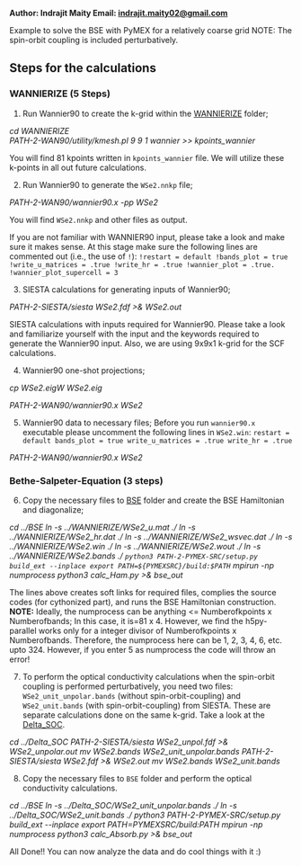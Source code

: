**Author: Indrajit Maity
Email: indrajit.maity02@gmail.com**

Example to solve the BSE with PyMEX for a relatively coarse grid
NOTE: The spin-orbit coupling is included perturbatively.

## Steps for the calculations
### WANNIERIZE (5 Steps)

1. Run Wannier90 to create the k-grid within the [WANNIERIZE](./WANNIERIZE) 
folder;
 
*cd WANNIERIZE*  
*PATH-2-WAN90/utility/kmesh.pl 9 9 1 wannier >> kpoints_wannier*

You will find 81 kpoints written in `kpoints_wannier` file. We
will utilize these k-points in all out future calculations.


2. Run Wannier90 to generate the `WSe2.nnkp` file; 

*PATH-2-WAN90/wannier90.x -pp WSe2*

You will find `WSe2.nnkp` and other files as output. 

If you are not familiar with WANNIER90 input, please take a look 
and make sure it makes sense. At this stage make sure the 
following lines are commented out (i.e., the use of `!`):
`
!restart = default
!bands_plot = true
!write_u_matrices = .true
!write_hr = .true
!wannier_plot = .true.
!wannier_plot_supercell = 3
`

3. SIESTA calculations for generating inputs of Wannier90; 

*PATH-2-SIESTA/siesta WSe2.fdf >& WSe2.out*

SIESTA calculations with inputs required for Wannier90. Please 
take a look and familiarize yourself with the input and the 
keywords required to generate the Wannier90 input. Also, 
we are using 9x9x1 k-grid for the SCF calculations. 


4. Wannier90 one-shot projections;

*cp WSe2.eigW WSe2.eig*

*PATH-2-WAN90/wannier90.x WSe2*

5. Wannier90 data to necessary files; Before you run `wannier90.x`
executable please uncomment the following lines in `WSe2.win`:
`
restart = default
bands_plot = true
write_u_matrices = .true
write_hr = .true
`

*PATH-2-WAN90/wannier90.x WSe2*

### Bethe-Salpeter-Equation (3 steps) 

6. Copy the necessary files to [BSE](./BSE) folder and create the 
BSE Hamiltonian and diagonalize; 

*cd ../BSE*
*ln -s ../WANNIERIZE/WSe2_u.mat ./*
*ln -s ../WANNIERIZE/WSe2_hr.dat ./*
*ln -s ../WANNIERIZE/WSe2_wsvec.dat ./*
*ln -s ../WANNIERIZE/WSe2.win ./*
*ln -s ../WANNIERIZE/WSe2.wout ./*
*ln -s ../WANNIERIZE/WSe2.bands ./*
*`python3 PATH-2-PYMEX-SRC/setup.py build_ext --inplace
export PATH=${PYMEXSRC}/build:$PATH`*
*mpirun -np numprocess python3 calc_Ham.py >& bse_out*

The lines above creates soft links for required files, 
complies the source codes (for cythonized part), and 
runs the BSE Hamiltonian construction. 
**NOTE:** Ideally, the numprocess can be anything <= 
Numberofkpoints x Numberofbands; In this case, it is=81 x 4. 
However, we find the h5py-parallel works only for a integer 
divisor of Numberofkpoints x Numberofbands. Therefore,
the numprocess here can be 1, 2, 3, 4, 6, etc. upto 324. 
However, if you enter 5 as numprocess the code will throw
an error! 


7. To perform the optical conductivity calculations when the 
spin-orbit coupling is performed perturbatively, you need two 
files: `WSe2_unit_unpolar.bands` (without spin-orbit-coupling) 
and  `WSe2_unit.bands` (with spin-orbit-coupling) from SIESTA.
These are separate calculations done on the same k-grid. Take 
a look at the [Delta_SOC](./Delta_SOC/).

*cd ../Delta_SOC*
*PATH-2-SIESTA/siesta WSe2_unpol.fdf >& WSe2_unpolar.out*
*mv WSe2.bands WSe2_unit_unpolar.bands*
*PATH-2-SIESTA/siesta WSe2.fdf >& WSe2.out*
*mv WSe2.bands WSe2_unit.bands*

8. Copy the necessary files to `BSE` folder and perform the 
optical conductivity calculations. 

*cd ../BSE*
*ln -s ../Delta_SOC/WSe2_unit_unpolar.bands ./*
*ln -s ../Delta_SOC/WSe2_unit.bands ./*
*python3 PATH-2-PYMEX-SRC/setup.py build_ext --inplace*
*export PATH=${PYMEXSRC}/build:$PATH*
*mpirun -np numprocess python3 calc_Absorb.py >& bse_out*


All Done!! You can now analyze the data and do cool things with 
it :)

